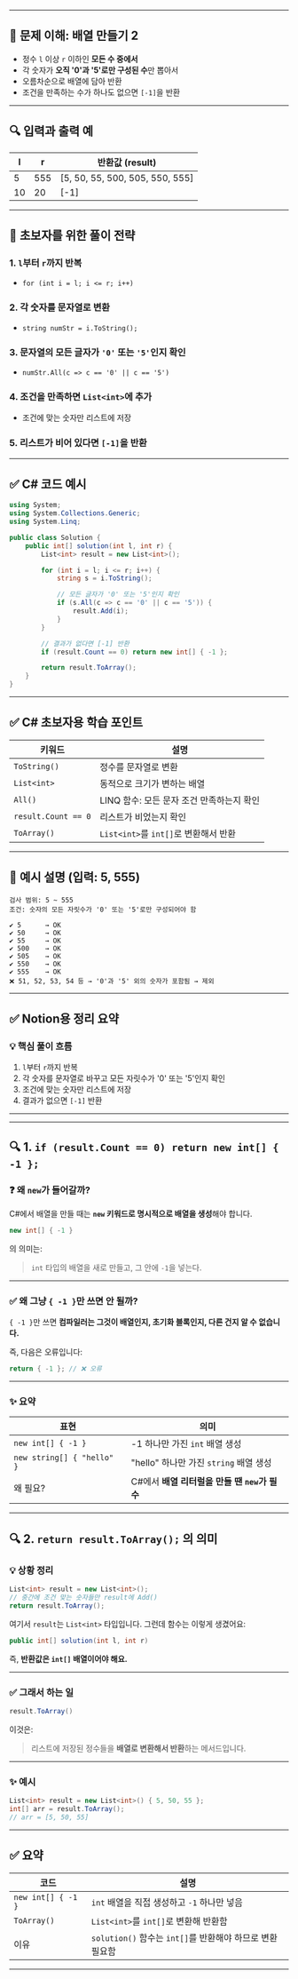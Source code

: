 
---

## 🧠 문제 이해: 배열 만들기 2

* 정수 `l` 이상 `r` 이하인 **모든 수 중에서**
* 각 숫자가 **오직 '0'과 '5'로만 구성된 수**만 뽑아서
* 오름차순으로 배열에 담아 반환
* 조건을 만족하는 수가 하나도 없으면 `[-1]`을 반환

---

## 🔍 입력과 출력 예

| l  | r   | 반환값 (result)                     |
| -- | --- | -------------------------------- |
| 5  | 555 | \[5, 50, 55, 500, 505, 550, 555] |
| 10 | 20  | \[-1]                            |

---

## 🧩 초보자를 위한 풀이 전략

### 1. `l`부터 `r`까지 반복

* `for (int i = l; i <= r; i++)`

### 2. 각 숫자를 문자열로 변환

* `string numStr = i.ToString();`

### 3. 문자열의 모든 글자가 `'0'` 또는 `'5'`인지 확인

* `numStr.All(c => c == '0' || c == '5')`

### 4. 조건을 만족하면 `List<int>`에 추가

* 조건에 맞는 숫자만 리스트에 저장

### 5. 리스트가 비어 있다면 `[-1]`을 반환

---

## ✅ C# 코드 예시

```csharp
using System;
using System.Collections.Generic;
using System.Linq;

public class Solution {
    public int[] solution(int l, int r) {
        List<int> result = new List<int>();

        for (int i = l; i <= r; i++) {
            string s = i.ToString();

            // 모든 글자가 '0' 또는 '5'인지 확인
            if (s.All(c => c == '0' || c == '5')) {
                result.Add(i);
            }
        }

        // 결과가 없다면 [-1] 반환
        if (result.Count == 0) return new int[] { -1 };

        return result.ToArray();
    }
}
```

---

## ✅ C# 초보자용 학습 포인트

| 키워드                 | 설명                            |
| ------------------- | ----------------------------- |
| `ToString()`        | 정수를 문자열로 변환                   |
| `List<int>`         | 동적으로 크기가 변하는 배열               |
| `All()`             | LINQ 함수: 모든 문자 조건 만족하는지 확인    |
| `result.Count == 0` | 리스트가 비었는지 확인                  |
| `ToArray()`         | `List<int>`를 `int[]`로 변환해서 반환 |

---

## 🧪 예시 설명 (입력: 5, 555)

```text
검사 범위: 5 ~ 555
조건: 숫자의 모든 자릿수가 '0' 또는 '5'로만 구성되어야 함

✔️ 5      → OK
✔️ 50     → OK
✔️ 55     → OK
✔️ 500    → OK
✔️ 505    → OK
✔️ 550    → OK
✔️ 555    → OK
❌ 51, 52, 53, 54 등 → '0'과 '5' 외의 숫자가 포함됨 → 제외
```

---

## ✅ Notion용 정리 요약

### 💡 핵심 풀이 흐름

1. `l`부터 `r`까지 반복
2. 각 숫자를 문자열로 바꾸고 모든 자릿수가 '0' 또는 '5'인지 확인
3. 조건에 맞는 숫자만 리스트에 저장
4. 결과가 없으면 `[-1]` 반환

---

---

## 🔍 1. `if (result.Count == 0) return new int[] { -1 };`

### ❓ **왜 `new`가 들어갈까?**

C#에서 배열을 만들 때는 **`new` 키워드로 명시적으로 배열을 생성**해야 합니다.

```csharp
new int[] { -1 }
```

의 의미는:

> `int` 타입의 배열을 새로 만들고,
> 그 안에 `-1`을 넣는다.

---

### ✅ 왜 그냥 `{ -1 }`만 쓰면 안 될까?

`{ -1 }`만 쓰면 **컴파일러는 그것이 배열인지, 초기화 블록인지, 다른 건지 알 수 없습니다.**

즉, 다음은 오류입니다:

```csharp
return { -1 }; // ❌ 오류
```

---

### ✨ 요약

| 표현                         | 의미                              |
| -------------------------- | ------------------------------- |
| `new int[] { -1 }`         | -1 하나만 가진 `int` 배열 생성           |
| `new string[] { "hello" }` | "hello" 하나만 가진 `string` 배열 생성   |
| 왜 필요?                      | C#에서 **배열 리터럴을 만들 땐 `new`가 필수** |

---

## 🔍 2. `return result.ToArray();` 의 의미

### 💡 상황 정리

```csharp
List<int> result = new List<int>();
// 중간에 조건 맞는 숫자들만 result에 Add()
return result.ToArray();
```

여기서 `result`는 `List<int>` 타입입니다.
그런데 함수는 이렇게 생겼어요:

```csharp
public int[] solution(int l, int r)
```

즉, **반환값은 `int[]` 배열이어야 해요.**

---

### ✅ 그래서 하는 일

```csharp
result.ToArray()
```

이것은:

> 리스트에 저장된 정수들을 **배열로 변환해서 반환**하는 메서드입니다.

---

### ✨ 예시

```csharp
List<int> result = new List<int>() { 5, 50, 55 };
int[] arr = result.ToArray();
// arr = [5, 50, 55]
```

---

## ✅ 요약

| 코드                 | 설명                                        |
| ------------------ | ----------------------------------------- |
| `new int[] { -1 }` | `int` 배열을 직접 생성하고 `-1` 하나만 넣음             |
| `ToArray()`        | `List<int>`를 `int[]`로 변환해 반환함             |
| 이유                 | `solution()` 함수는 `int[]`를 반환해야 하므로 변환 필요함 |

---
